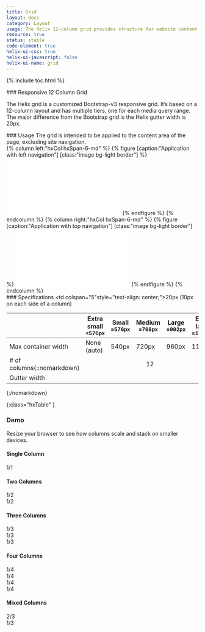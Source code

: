 ```yaml
---
title: Grid
layout: docs
category: Layout
usage: The Helix 12-column grid provides structure for website content.
resource: true
status: stable
code-element: true
helix-ui-css: true
helix-ui-javascript: false
helix-ui-name: grid
---
```


{% include toc.html %}

<section class="static-section"  markdown="1">
### Responsive 12 Column Grid

The Helix grid is a customized Bootstrap-v3 responsive grid. It’s based on a
12-column layout and has multiple tiers, one for each media query range. The
major difference from the Bootstrap grid is the Helix gutter width is 20px.
</section>

<section class="static-section"  markdown="1">
### Usage
The grid is intended to be applied to the content area of the page, excluding
site navigation.

<div class="hxRow">
{% column left:"hxCol hxSpan-6-md" %}
{% figure [caption:"Application with left navigation"] [class:"image bg-light border"] %}
<embed src="{{site.cdn_url}}/img/layout/side-nav.svg"/>
{% endfigure %}
{% endcolumn %}
{% column right:"hxCol hxSpan-6-md" %}
{% figure [caption:"Application with top navigation"] [class:"image bg-light border"] %}
<embed src="{{site.cdn_url}}/img/layout/top-nav.svg"/>
{% endfigure %}
{% endcolumn %}
</div>
</section>

<section class="static-section"  markdown="1">
### Specifications

| | Extra small<br><small>&lt;576px</small> | Small<br><small>≥576px</small> | Medium<br><small>≥768px</small> | Large<br><small>≥992px</small> | Extra large<br><small>≥1200px</small> |
|--|--|--|--|--|--|
| Max container width | None (auto) | 540px | 720px | 960px | 1140px |
| # of columns{::nomarkdown}</td><td colspan="5" style="text-align: center;">12</td></tr><tr><td>Gutter width</td><td colspan="5"style="text-align: center;">20px (10px on each side of a column)</td></tr></table>{:/nomarkdown}
{:class="hxTable" }
</section>


### Demo

Resize your browser to see how columns scale and stack on smaller devices.

<section class="static-section"  markdown="1">
  <h4 class="hxHeading-4">Single Column</h4>
  <div class="hxRow">
    <div class="hxCol hxSpan-12-xs hxSpan-12-xs hxSpan-12-md">
      <div class="grid-bg">1/1</div>
    </div>
  </div>
</section>

<section class="static-section"  markdown="1">
  <h4 class="hxHeading-4">Two Columns</h4>
  <div class="hxRow">
    <div class="hxCol hxSpan-6-md">
      <div class="grid-bg">1/2</div>
    </div>
    <div class="hxCol hxSpan-6-md">
      <div class="grid-bg">1/2</div>
    </div>
  </div>
</section>

<section class="static-section"  markdown="1">
  <h4 class="hxHeading-4">Three Columns</h4>
  <div class="hxRow">
    <div class="hxCol hxSpan-12-xs hxSpan-4-md">
      <div class="grid-bg">1/3</div>
    </div>
    <div class="hxCol hxSpan-12-xs hxSpan-4-md">
      <div class="grid-bg">1/3</div>
    </div>
    <div class="hxCol hxSpan-12-xs hxSpan-4-md">
      <div class="grid-bg">1/3</div>
    </div>
  </div>
</section>

<section class="static-section"  markdown="1">
  <h4 class="hxHeading-4">Four Columns</h4>
  <div class="hxRow">
    <div class="hxCol hxSpan-12-xs hxSpan-6-sm hxSpan-3-md">
      <div class="grid-bg">1/4</div>
    </div>
    <div class="hxCol hxSpan-12-xs hxSpan-6-sm hxSpan-3-md">
      <div class="grid-bg">1/4</div>
    </div>
    <div class="hxCol hxSpan-12-xs hxSpan-6-sm hxSpan-3-md">
      <div class="grid-bg">1/4</div>
    </div>
    <div class="hxCol hxSpan-12-xs hxSpan-6-sm hxSpan-3-md">
      <div class="grid-bg">1/4</div>
    </div>
  </div>
</section>

<section class="static-section"  markdown="1">
  <h4 class="hxHeading-4">Mixed Columns</h4>
  <div class="hxRow">
    <div class="hxCol hxSpan-12-xs hxSpan-8-md">
      <div class="grid-bg">2/3</div>
    </div>
    <div class="hxCol hxSpan-12-xs hxSpan-4-md">
      <div class="grid-bg">1/3</div>
    </div>
  </div>
  </section>
